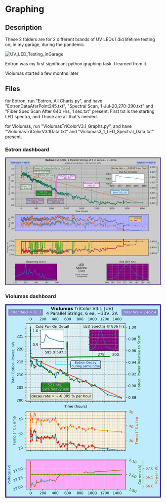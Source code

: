 # Graphing
## Description
These 2 folders are for 2 different brands of UV LEDs I did lifetime testing on, in my garage, during the pandemic.

![UV_LED_Testing_inGarage](https://github.com/SteveSwihart/Graphing/assets/26351884/48d44ff4-9aec-4f3f-8087-1bf6ec908dc6)

Eotron was my first significant python graphing task. I learned from it.

Violumas started a few months later

## Files
for Eotron, run "Eotron, All Charts.py", and have "EotronDataAferPoint245.txt", "Spectral Scan, 1-Jul-20,270-290.txt" and "Fiber Spec Scan After 640 Hrs, 1 sec.txt" present. First txt is the starting LED spectra, and Those are all that's needed.

for Violumas, run "ViolumasTriColorV3.1_Graphs.py", and have "ViolumasTriColorV3.1Data.txt" and "Violumas3_1_LED_Spectral_Data.txt" present.


### Eotron dashboard
![Graph image](https://github.com/SteveSwihart/Graphing/blob/master/EotronUV_LEDs/Eotron%20Graphs%20as%20of%204005%20hrs.png)

### Violumas dashboard
![Graph image](https://github.com/SteveSwihart/Graphing/blob/master/ViolumasUV_LEDs/Violumas%203.1%20Tri%20Color%20Plots%20%40%201467%20hrs.png)
